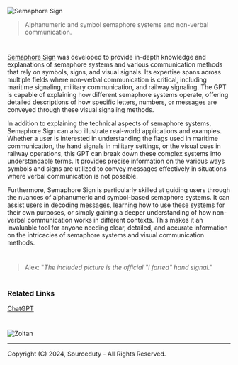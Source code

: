 ![Semaphore Sign](https://github.com/user-attachments/assets/0321afe6-b1ed-422a-853c-d8151a302ebb)

> Alphanumeric and symbol semaphore systems and non-verbal communication.

#

[Semaphore Sign](https://chatgpt.com/g/g-lY6UQk1Gk-semaphore-sign) was developed to provide in-depth knowledge and explanations of semaphore systems and various communication methods that rely on symbols, signs, and visual signals. Its expertise spans across multiple fields where non-verbal communication is critical, including maritime signaling, military communication, and railway signaling. The GPT is capable of explaining how different semaphore systems operate, offering detailed descriptions of how specific letters, numbers, or messages are conveyed through these visual signaling methods.

In addition to explaining the technical aspects of semaphore systems, Semaphore Sign can also illustrate real-world applications and examples. Whether a user is interested in understanding the flags used in maritime communication, the hand signals in military settings, or the visual cues in railway operations, this GPT can break down these complex systems into understandable terms. It provides precise information on the various ways symbols and signs are utilized to convey messages effectively in situations where verbal communication is not possible.

Furthermore, Semaphore Sign is particularly skilled at guiding users through the nuances of alphanumeric and symbol-based semaphore systems. It can assist users in decoding messages, learning how to use these systems for their own purposes, or simply gaining a deeper understanding of how non-verbal communication works in different contexts. This makes it an invaluable tool for anyone needing clear, detailed, and accurate information on the intricacies of semaphore systems and visual communication methods.

#

> Alex: "*The included picture is the official "I farted" hand signal.*"

#
### Related Links

[ChatGPT](https://github.com/sourceduty/ChatGPT)

#

![Zoltan](https://github.com/user-attachments/assets/b62fd3dd-7f5b-47fc-8a09-e1af04d9ac8f)

***
Copyright (C) 2024, Sourceduty - All Rights Reserved.
